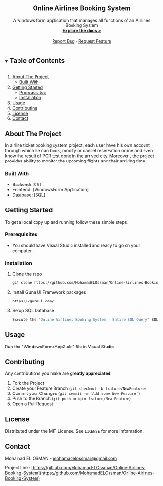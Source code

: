 <!-- PROJECT LOGO -->
<br />
<p align="center">

  <h2 align="center">Online Airlines Booking System</h2>

  <p align="center">
    A windows form application that manages all functions of an Airlines Booking System
    <br />
    <a href="https://github.com/MohamadELOssman/Online-Airlines-Booking-System"><strong>Explore the docs »</strong></a>
    <br />
    <br />
    <a href="https://github.com/MohamadELOssman/Online-Airlines-Booking-System/issues">Report Bug</a>
    ·
    <a href="https://github.com/MohamadELOssman/Online-Airlines-Booking-System/issues">Request Feature</a>
  </p>
</p>

<!-- TABLE OF CONTENTS -->
<details open="open">
  <summary><h2 style="display: inline-block">Table of Contents</h2></summary>
  <ol>
    <li>
      <a href="#about-the-project">About The Project</a>
      <ul>
        <li><a href="#built-with">Built With</a></li>
      </ul>
    </li>
    <li>
      <a href="#getting-started">Getting Started</a>
      <ul>
        <li><a href="#prerequisites">Prerequisites</a></li>
        <li><a href="#installation">Installation</a></li>
      </ul>
    </li>
    <li><a href="#usage">Usage</a></li>
    <li><a href="#contributing">Contributing</a></li>
    <li><a href="#license">License</a></li>
    <li><a href="#contact">Contact</a></li>
  </ol>
</details>

<!-- ABOUT THE PROJECT -->

## About The Project

<!-- [![Product Name Screen Shot][product-screenshot]](https://example.com) -->

In airline ticket booking system project, each user have his own account through which he can book, modify or cancel reservation online and even know the result of PCR test done in the arrived city. Moreover , the project provides ability to monitor the upcoming flights and their arriving time.

### Built With

- Backend: [C#]
- Frontend: [WindowsForm Application]
- Database: [SQL]

<!-- GETTING STARTED -->

## Getting Started

To get a local copy up and running follow these simple steps.

### Prerequisites

- You should have Visual Studio installed and ready to go on your computer.

### Installation

1. Clone the repo
   ```sh
   git clone https://github.com/MohamadELOssman/Online-Airlines-Booking-System.git
   ```
2. Install Guna UI Framework packages
   ```sh
   https://gunaui.com/
   ```
3. Setup SQL Database
   ```sh
   Execute the "Online Airlines Booking System - Entire SQL Query" SQL query
   ```

<!-- USAGE EXAMPLES -->

## Usage

Run the "WindowsFormsApp2.sln" file in Visual Studio 

<!-- CONTRIBUTING -->

## Contributing

Any contributions you make are **greatly appreciated**.

1. Fork the Project
2. Create your Feature Branch (`git checkout -b feature/NewFeature`)
3. Commit your Changes (`git commit -m 'Add some New Feature'`)
4. Push to the Branch (`git push origin feature/New Feature`)
5. Open a Pull Request

<!-- LICENSE -->

## License

Distributed under the MIT License. See `LICENSE` for more information.

<!-- CONTACT -->

## Contact

Mohamad EL OSMAN - mohamadelossman@gmail.com

Project Link: [https://github.com/MohamadELOssman/Online-Airlines-Booking-System](https://github.com/MohamadELOssman/Online-Airlines-Booking-System)

<!-- MARKDOWN LINKS & IMAGES -->
<!-- https://www.markdownguide.org/basic-syntax/#reference-style-links -->

[contributors-shield]: https://img.shields.io/github/contributors/github_username/repo.svg?style=for-the-badge
[contributors-url]: https://github.com/github_username/repo_name/graphs/contributors
[forks-shield]: https://img.shields.io/github/forks/github_username/repo.svg?style=for-the-badge
[forks-url]: https://github.com/github_username/repo_name/network/members
[stars-shield]: https://img.shields.io/github/stars/github_username/repo.svg?style=for-the-badge
[stars-url]: https://github.com/github_username/repo_name/stargazers
[issues-shield]: https://img.shields.io/github/issues/github_username/repo.svg?style=for-the-badge
[issues-url]: https://github.com/github_username/repo_name/issues
[license-shield]: https://img.shields.io/github/license/github_username/repo.svg?style=for-the-badge
[license-url]: https://github.com/github_username/repo_name/blob/master/LICENSE.txt
[linkedin-shield]: https://img.shields.io/badge/-LinkedIn-black.svg?style=for-the-badge&logo=linkedin&colorB=555
[linkedin-url]: https://linkedin.com/in/github_username
